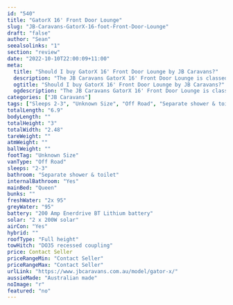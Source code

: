 ```yaml
---
id: "540"
title: "GatorX 16' Front Door Lounge"
slug: "JB-Caravans-GatorX-16-foot-Front-Door-Lounge"
draft: "false"
author: "Sean"
seealsolinks: "1"
section: "review"
date: "2022-10-10T22:00:09+11:00"
meta:
  title: "Should I buy GatorX 16' Front Door Lounge by JB Caravans?"
  description: "The JB Caravans GatorX 16' Front Door Lounge is classed as Off Road, and sleeps 2-3 people. It is Australian made and comes in at Unknown Size. It generally has Separate shower & toilet."
  ogtitle: "Should I buy GatorX 16' Front Door Lounge by JB Caravans?"
  ogdescription: "The JB Caravans GatorX 16' Front Door Lounge is classed as Off Road, and sleeps 2-3 people. It is Australian made and comes in at Unknown Size. It generally has Separate shower & toilet."
categories: ["JB Caravans"]
tags: ["Sleeps 2-3", "Unknown Size", "Off Road", "Separate shower & toilet", "Full height", "Price Unknown", "Australian made"]
totalLength: "6.9"
bodyLength: ""
totalHeight: "3"
totalWidth: "2.48"
tareWeight: ""
atmWeight: ""
ballWeight: ""
footTag: "Unknown Size"
vanType: "Off Road"
sleeps: "2-3"
bathroom: "Separate shower & toilet"
internalBathroom: "Yes"
mainBed: "Queen"
bunks: ""
freshWater: "2x 95"
greyWater: "95"
battery: "200 Amp Enerdrive BT Lithium battery"
solar: "2 x 200W solar"
airCon: "Yes"
hybrid: ""
roofType: "Full height"
towHitch: "DO35 recessed coupling"
price: Contact Seller
priceRangeMin: "Contact Seller"
priceRangeMax: "Contact Seller"
urlLink: "https://www.jbcaravans.com.au/model/gator-x/"
aussieMade: "Australian made"
noImage: "r"
featured: "no"
---
```


